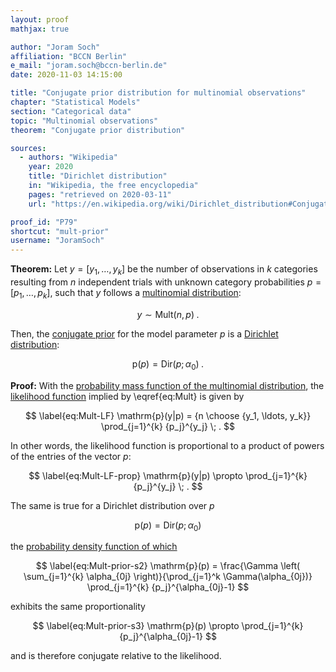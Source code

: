 ```yaml
---
layout: proof
mathjax: true

author: "Joram Soch"
affiliation: "BCCN Berlin"
e_mail: "joram.soch@bccn-berlin.de"
date: 2020-11-03 14:15:00

title: "Conjugate prior distribution for multinomial observations"
chapter: "Statistical Models"
section: "Categorical data"
topic: "Multinomial observations"
theorem: "Conjugate prior distribution"

sources:
  - authors: "Wikipedia"
    year: 2020
    title: "Dirichlet distribution"
    in: "Wikipedia, the free encyclopedia"
    pages: "retrieved on 2020-03-11"
    url: "https://en.wikipedia.org/wiki/Dirichlet_distribution#Conjugate_to_categorical/multinomial"

proof_id: "P79"
shortcut: "mult-prior"
username: "JoramSoch"
---
```



**Theorem:** Let $y = [y_1, \ldots, y_k]$ be the number of observations in $k$ categories resulting from $n$ independent trials with unknown category probabilities $p = [p_1, \ldots, p_k]$, such that $y$ follows a [multinomial distribution](/D/mult):

$$ \label{eq:Mult}
y \sim \mathrm{Mult}(n,p) \; .
$$

Then, the [conjugate prior](/D/prior-conj) for the model parameter $p$ is a [Dirichlet distribution](/D/dir):

$$ \label{eq:Dir}
\mathrm{p}(p) = \mathrm{Dir}(p; \alpha_0) \; .
$$


**Proof:** With the [probability mass function of the multinomial distribution](/P/mult-pmf), the [likelihood function](/D/lf) implied by \eqref{eq:Mult} is given by

$$ \label{eq:Mult-LF}
\mathrm{p}(y|p) = {n \choose {y_1, \ldots, y_k}} \prod_{j=1}^{k} {p_j}^{y_j} \; .
$$

In other words, the likelihood function is proportional to a product of powers of the entries of the vector $p$:

$$ \label{eq:Mult-LF-prop}
\mathrm{p}(y|p) \propto \prod_{j=1}^{k} {p_j}^{y_j} \; .
$$

The same is true for a Dirichlet distribution over $p$

$$ \label{eq:Mult-prior-s1}
\mathrm{p}(p) = \mathrm{Dir}(p; \alpha_0)
$$

the [probability density function of which](/P/dir-pdf)

$$ \label{eq:Mult-prior-s2}
\mathrm{p}(p) = \frac{\Gamma \left( \sum_{j=1}^{k} \alpha_{0j} \right)}{\prod_{j=1}^k \Gamma(\alpha_{0j})} \prod_{j=1}^{k} {p_j}^{\alpha_{0j}-1}
$$

exhibits the same proportionality

$$ \label{eq:Mult-prior-s3}
\mathrm{p}(p) \propto \prod_{j=1}^{k} {p_j}^{\alpha_{0j}-1}
$$

and is therefore conjugate relative to the likelihood.
